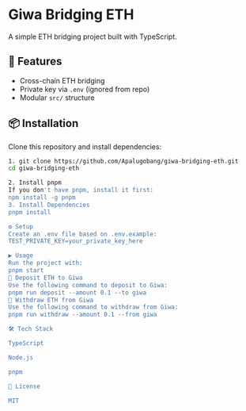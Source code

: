 # Giwa Bridging ETH

A simple ETH bridging project built with TypeScript.

## 🚀 Features
- Cross-chain ETH bridging
- Private key via `.env` (ignored from repo)
- Modular `src/` structure

## 📦 Installation
Clone this repository and install dependencies:

```bash
1. git clone https://github.com/Apalugobang/giwa-bridging-eth.git
cd giwa-bridging-eth

2. Install pnpm
If you don't have pnpm, install it first:
npm install -g pnpm
3. Install Dependencies
pnpm install

⚙️ Setup
Create an .env file based on .env.example:
TEST_PRIVATE_KEY=your_private_key_here

▶️ Usage
Run the project with:
pnpm start
🔹 Deposit ETH to Giwa
Use the following command to deposit to Giwa:
pnpm run deposit --amount 0.1 --to giwa
🔹 Withdraw ETH from Giwa
Use the following command to withdraw from Giwa:
pnpm run withdraw --amount 0.1 --from giwa

🛠 Tech Stack

TypeScript

Node.js

pnpm

📄 License

MIT





